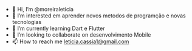 - 👋 Hi, I’m @moreiraleticia
- 👀 I’m interested  em aprender novos metodos de programção e novas tecnologias
- 🌱 I’m currently learning Dart e Flutter
- 💞️ I’m looking to collaborate on desenvolvimento Mobile
- 📫 How to reach me leticia.cassia1@gmail.com

<!---
moreiraleticia/moreiraleticia is a ✨ special ✨ repository because its `README.md` (this file) appears on your GitHub profile.
You can click the Preview link to take a look at your changes.
--->
